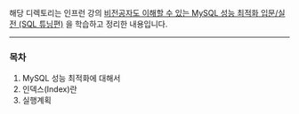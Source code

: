 해당 디렉토리는 인프런 강의 [비전공자도 이해할 수 있는 MySQL 성능 최적화 입문/실전 (SQL 튜닝편)](https://www.inflearn.com/course/%EB%B9%84%EC%A0%84%EA%B3%B5%EC%9E%90-mysql-%EC%84%B1%EB%8A%A5%EC%B5%9C%EC%A0%95%ED%99%95-sql%ED%8A%9C%EB%8B%9D) 을 학습하고 정리한 내용입니다.

---

### 목차

1. MySQL 성능 최적화에 대해서
2. 인덱스(Index)란
3. 실행계획